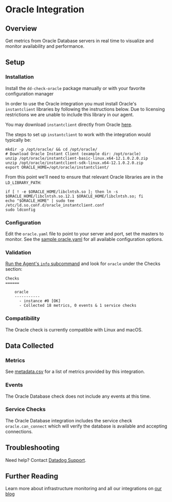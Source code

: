# Oracle Integration

## Overview

Get metrics from Oracle Database servers in real time to visualize and monitor availability and performance.

## Setup
### Installation

Install the `dd-check-oracle` package manually or with your favorite configuration manager

In order to use the Oracle integration you must install Oracle's `instantclient` libraries by following the instructions below.  Due to licensing restrictions we are unable to include this library in our agent.

You may download `instantclient` directly from Oracle [here](https://www.oracle.com/technetwork/database/features/instant-client/index.html).

The steps to set up `instantclient` to work with the integration would typically be:

```
mkdir -p /opt/oracle/ && cd /opt/oracle/
# Download Oracle Instant Client (example dir: /opt/oracle)
unzip /opt/oracle/instantclient-basic-linux.x64-12.1.0.2.0.zip
unzip /opt/oracle/instantclient-sdk-linux.x64-12.1.0.2.0.zip
export ORACLE_HOME=/opt/oracle/instantclient/
```

From this point we'll need to ensure that relevant Oracle libraries are in the `LD_LIBRARY_PATH`:

```
if [ ! -e $ORACLE_HOME/libclntsh.so ]; then ln -s $ORACLE_HOME/libclntsh.so.12.1 $ORACLE_HOME/libclntsh.so; fi
echo "$ORACLE_HOME" | sudo tee /etc/ld.so.conf.d/oracle_instantclient.conf
sudo ldconfig
```

### Configuration

Edit the `oracle.yaml` file to point to your server and port, set the masters to monitor. See the [sample oracle.yaml](https://github.com/DataDog/integrations-core/blob/master/oracle/conf.yaml.example) for all available configuration options.

### Validation

[Run the Agent's `info` subcommand](https://docs.datadoghq.com/agent/faq/agent-status-and-information/) and look for `oracle` under the Checks section:

    Checks
    ======

        oracle
        -----------
          - instance #0 [OK]
          - Collected 18 metrics, 0 events & 1 service checks

### Compatibility

The Oracle check is currently compatible with Linux and macOS.

## Data Collected
### Metrics
See [metadata.csv](https://github.com/DataDog/integrations-core/blob/master/oracle/metadata.csv) for a list of metrics provided by this integration.

### Events
The Oracle Database check does not include any events at this time.

### Service Checks
The Oracle Database integration includes the service check `oracle.can_connect` which will verify the database is available and accepting connections.

## Troubleshooting
Need help? Contact [Datadog Support](http://docs.datadoghq.com/help/).

## Further Reading

Learn more about infrastructure monitoring and all our integrations on [our blog](https://www.datadoghq.com/blog/)
